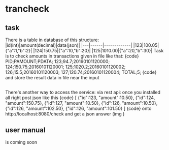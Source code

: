 # trancheck
## task
There is a table in database of this structure:
|id(int)|amount(decimal)|data(json)|
|---|------|-------------|
|123|100.05|{"a":1,"b":2}|
|124|150.75|{"a":10,"b":20}|
|125|1010.00|{"a":20,"b":30}|
Task is to check amounts in transactions given in file like that:
{code}
PID;PAMOUNT;PDATA;
123;94.7;20160101120000;
124;150.75;20160101120001;
125;1020.2;20160101120002;
126;15.5;20160101120003;
127;120.74;20160101120004;
TOTAL;5;
{code}
and store the result data in file near the input
##
There's another way to access the service: via rest api: once you installed all right post json like this
{code}
[
{"id":123, "amount":10.50},
{"id":124, "amount":150.75},
{"id":127, "amount":10.50},
{"id":126, "amount":10.50},
{"id":126, "amount":102.50},
{"id":126, "amount":101.50}
]
{code}
onto http://localhost:8080/check and get a json answer
(img )
## user manual
is coming soon
